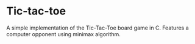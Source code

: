 # Tic-tac-toe
A simple implementation of the Tic-Tac-Toe board game in C. Features a computer opponent using minimax algorithm.
